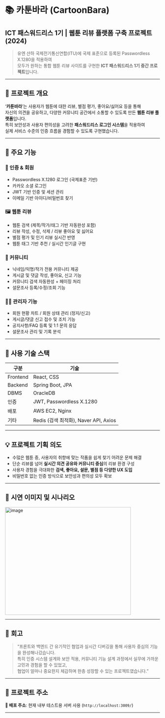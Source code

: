 # 📚 카툰바라 (CartoonBara)  
## ICT 패스워드리스 1기 | 웹툰 리뷰 플랫폼 구축 프로젝트 (2024)

> 유엔 산하 국제전기통신연합(ITU)에 국제 표준으로 등록된 Passwordless X.1280을 적용하여  
> 모두가 원하는 통합 웹툰 리뷰 사이트를 구현한 **ICT 패스워드리스 1기 중간 프로젝트**입니다.

---

## 📌 프로젝트 개요

‘**카툰바라**’는 사용자가 웹툰에 대한 리뷰, 별점 평가, 좋아요/싫어요 등을 통해  
자신의 의견을 공유하고, 다양한 커뮤니티 공간에서 소통할 수 있도록 만든 **웹툰 리뷰 플랫폼**입니다.  
특히 보안성과 사용자 편의성을 고려한 **패스워드리스 로그인 시스템**을 적용하여  
실제 서비스 수준의 인증 흐름을 경험할 수 있도록 구현했습니다.

---

## 🎯 주요 기능

### 🔐 인증 & 회원
- Passwordless X.1280 로그인 (국제표준 기반)
- 카카오 소셜 로그인
- JWT 기반 인증 및 세션 관리
- 이메일 기반 아이디/비밀번호 찾기

### 🖼️ 웹툰 리뷰
- 웹툰 검색 (제목/작가/태그 기반 자동완성 포함)
- 리뷰 작성, 수정, 삭제 / 리뷰 좋아요 및 싫어요
- 별점 평가 및 인기 리뷰 실시간 반영
- 웹툰 태그 기반 추천 / 실시간 인기글 구현

### 💬 커뮤니티
- 닉네임/익명/작가 전용 커뮤니티 제공
- 게시글 및 댓글 작성, 좋아요, 신고 기능
- 커뮤니티 검색 자동완성 + 페이징 처리
- 설문조사 등록/수정/조회 기능

### 🧑‍💼 관리자 기능
- 회원 현황 차트 / 회원 상태 관리 (정지/신고)
- 게시글/댓글 신고 접수 및 조치 기능
- 공지사항/FAQ 등록 및 1:1 문의 응답
- 설문조사 관리 및 기록 분석

---

## 🧩 사용 기술 스택

| 구분 | 기술 |
|------|------|
| Frontend | React,  CSS |
| Backend | Spring Boot, JPA |
| DBMS | OracleDB |
| 인증 | JWT, Passwordless X.1280 |
| 배포 | AWS EC2, Nginx |
| 기타 | Redis (검색 최적화), Naver API, Axios |

---


## 💡 프로젝트 기획 의도

- 수많은 웹툰 중, 사용자의 취향에 맞는 작품을 쉽게 찾기 어려운 문제 해결
- 단순 리뷰를 넘어 **실시간 의견 공유와 커뮤니티 중심**의 리뷰 환경 구성
- 사용자 경험을 극대화한 **검색, 좋아요, 설문, 별점 등 다양한 UX 도입**
- 비밀번호 없는 인증 방식으로 보안성과 편의성 모두 확보

---

## 📸 시연 이미지 및 시나리오
<img width="409" height="350" alt="image" src="https://github.com/user-attachments/assets/11d16a59-da79-460a-bb10-5aaba70ab17c" />

---

## 📝 회고

> “프론트와 백엔드 간 유기적인 협업과 실시간 디버깅을 통해 사용자 중심의 기능을 완성해나갔습니다.  
> 특히 인증 시스템 설계와 보안 적용, 커뮤니티 기능 설계 과정에서 실무에 가까운 고민과 경험을 할 수 있었고,  
> 협업이 얼마나 중요한지 체감하며 한층 성장할 수 있는 프로젝트였습니다.”

---

## 🔗 프로젝트 주소

**📍 배포 주소**: 현재 내부 테스트용 서버 사용 (`http://localhost:3009/`)

---
